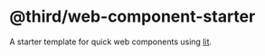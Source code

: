 # @third/web-component-starter

A starter template for quick web components using [lit](https://lit.dev).
